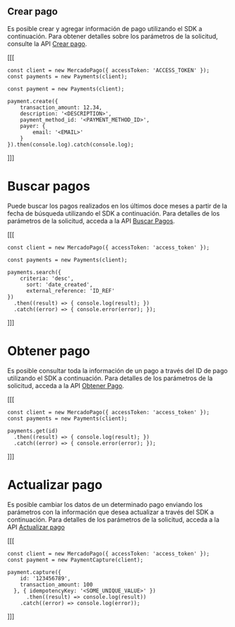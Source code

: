 ## Crear pago

Es posible crear y agregar información de pago utilizando el SDK a continuación. Para obtener detalles sobre los parámetros de la solicitud, consulte la API [Crear pago](/developers/es/reference/payments/_payments/post).

[[[
```node
const client = new MercadoPago({ accessToken: 'ACCESS_TOKEN' });
const payments = new Payments(client);

const payment = new Payments(client);

payment.create({
	transaction_amount: 12.34,
	description: '<DESCRIPTION>',
	payment_method_id: '<PAYMENT_METHOD_ID>',
	payer: {
		email: '<EMAIL>'
	}
}).then(console.log).catch(console.log);
```
]]]

# Buscar pagos

Puede buscar los pagos realizados en los últimos doce meses a partir de la fecha de búsqueda utilizando el SDK a continuación. Para detalles de los parámetros de la solicitud, acceda a la API [Buscar Pagos](/developers/es/reference/payments/_payments_search/get).

[[[
```node
const client = new MercadoPago({ accessToken: 'access_token' });

const payments = new Payments(client);

payments.search({
	criteria: 'desc',
      sort: 'date_created',
      external_reference: 'ID_REF'
})
  .then((result) => { console.log(result); })
  .catch((error) => { console.error(error); });
```
]]]

# Obtener pago

Es posible consultar toda la información de un pago a través del ID de pago utilizando el SDK a continuación. Para detalles de los parámetros de la solicitud, acceda a la API [Obtener Pago](/developers/es/reference/payments/_payments_id/get).

[[[
```node
const client = new MercadoPago({ accessToken: 'access_token' });
const payments = new Payments(client);

payments.get(id)
  .then((result) => { console.log(result); })
  .catch((error) => { console.error(error); });
```
]]]

# Actualizar pago

Es posible cambiar los datos de un determinado pago enviando los parámetros con la información que desea actualizar a través del SDK a continuación. Para detalles de los parámetros de la solicitud, acceda a la API [Actualizar pago](/developers/es/reference/payments/_payments_id/put)

[[[
```node
const client = new MercadoPago({ accessToken: 'access_token' });
const payment = new PaymentCapture(client);

payment.capture({
    id: '123456789',
    transaction_amount: 100
  }, { idempotencyKey: '<SOME_UNIQUE_VALUE>' })
      .then((result) => console.log(result))
	.catch((error) => console.log(error));
```
]]]